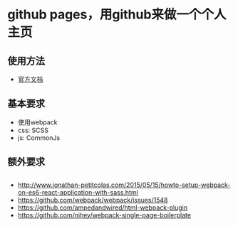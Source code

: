 # github pages，用github来做一个个人主页

## 使用方法
- [官方文档](https://pages.github.com/)

## 基本要求
- 使用webpack
- css: SCSS
- js: CommonJs

## 额外要求

##
- http://www.jonathan-petitcolas.com/2015/05/15/howto-setup-webpack-on-es6-react-application-with-sass.html
- https://github.com/webpack/webpack/issues/1548
- https://github.com/ampedandwired/html-webpack-plugin
- https://github.com/nihey/webpack-single-page-boilerplate
